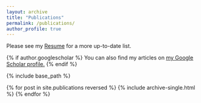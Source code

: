 ```yaml
---
layout: archive
title: "Publications"
permalink: /publications/
author_profile: true
---
```


Please see my [Resume](/cv) for a more up-to-date list.

{% if author.googlescholar %}
  You can also find my articles on <u><a href="{{author.googlescholar}}">my Google Scholar profile</a>.</u>
{% endif %}

{% include base_path %}

{% for post in site.publications reversed %}
  {% include archive-single.html %}
{% endfor %}
